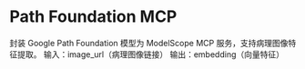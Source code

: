 # Path Foundation MCP
封装 Google Path Foundation 模型为 ModelScope MCP 服务，支持病理图像特征提取。
输入：image_url（病理图像链接）
输出：embedding（向量特征）
